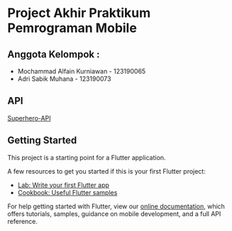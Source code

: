 # Project Akhir Praktikum Pemrograman Mobile
## Anggota Kelompok : 
- Mochammad Alfain Kurniawan - 123190065
- Adri Sabik Muhana - 123190073

## API
[Superhero-API](https://akabab.github.io/superhero-api)

## Getting Started

This project is a starting point for a Flutter application.

A few resources to get you started if this is your first Flutter project:

- [Lab: Write your first Flutter app](https://flutter.dev/docs/get-started/codelab)
- [Cookbook: Useful Flutter samples](https://flutter.dev/docs/cookbook)

For help getting started with Flutter, view our
[online documentation](https://flutter.dev/docs), which offers tutorials,
samples, guidance on mobile development, and a full API reference.
